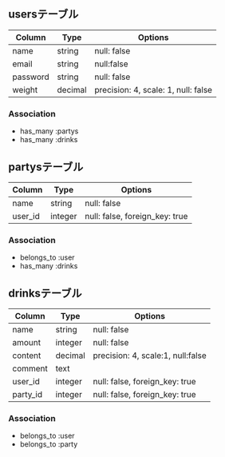 
## usersテーブル

|Column|Type|Options|
|------|----|-------|
|name|string|null: false|
|email|string|null:false|
|password|string|null: false|
|weight|decimal|precision: 4, scale: 1, null: false|

### Association

- has_many :partys
- has_many :drinks

## partysテーブル

|Column|Type|Options|
|------|----|-------|
|name|string|null: false|
|user_id|integer|null: false, foreign_key: true|

### Association

- belongs_to :user
- has_many :drinks

## drinksテーブル

|Column|Type|Options|
|------|----|-------|
|name|string|null: false|
|amount|integer|null: false|
|content|decimal|precision: 4, scale:1, null:false|
|comment|text||
|user_id|integer|null: false, foreign_key: true|
|party_id|integer|null: false, foreign_key: true|

### Association

- belongs_to :user
- belongs_to :party
